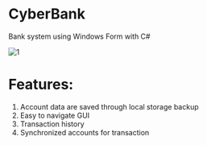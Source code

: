 # CyberBank
Bank system using Windows Form with C#

![1](https://user-images.githubusercontent.com/64195231/137165942-350910fa-2d4b-414e-a85e-0ca263525332.png)

# Features:
1. Account data are saved through local storage backup
2. Easy to navigate GUI
3. Transaction history
4. Synchronized accounts for transaction

